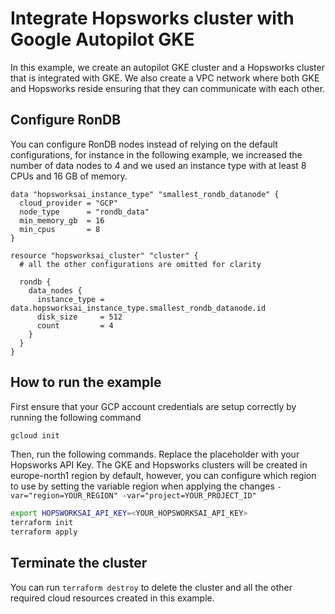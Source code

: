 # Integrate Hopsworks cluster with Google Autopilot GKE

In this example, we create an autopilot GKE cluster and a Hopsworks cluster that is integrated with GKE. We also create a VPC network where both GKE and Hopsworks reside ensuring that they can communicate with each other.

## Configure RonDB

You can configure RonDB nodes instead of relying on the default configurations, for instance in the following example, we increased the number of data nodes to 4 and we used an instance type with at least 8 CPUs and 16 GB of memory.

```hcl
data "hopsworksai_instance_type" "smallest_rondb_datanode" {
  cloud_provider = "GCP"
  node_type      = "rondb_data"
  min_memory_gb  = 16
  min_cpus       = 8
}

resource "hopsworksai_cluster" "cluster" {
  # all the other configurations are omitted for clarity 

  rondb {
    data_nodes {
      instance_type = data.hopsworksai_instance_type.smallest_rondb_datanode.id
      disk_size     = 512
      count         = 4
    }
  }
}
```

## How to run the example 
First ensure that your GCP account credentials are setup correctly by running the following command 

```bash
gcloud init
```

Then, run the following commands. Replace the placeholder with your Hopsworks API Key. The GKE and Hopsworks clusters will be created in europe-north1 region by default, however, you can configure which region to use by setting the variable region when applying the changes `-var="region=YOUR_REGION" -var="project=YOUR_PROJECT_ID"`

```bash
export HOPSWORKSAI_API_KEY=<YOUR_HOPSWORKSAI_API_KEY>
terraform init
terraform apply
```

## Terminate the cluster

You can run `terraform destroy` to delete the cluster and all the other required cloud resources created in this example.